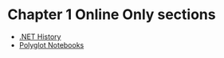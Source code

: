 # Chapter 1 Online Only sections

- [.NET History](dotnet-history.md)
- [Polyglot Notebooks](polyglot-notebooks.md)
